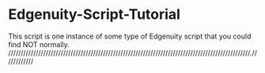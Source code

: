 # Edgenuity-Script-Tutorial

This script is one instance of some type of Edgenuity script that you could find NOT normally.
/////////////////////////////////////////////////////////////////////////////////////////////////.////////////
